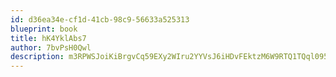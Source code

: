 ```yaml
---
id: d36ea34e-cf1d-41cb-98c9-56633a525313
blueprint: book
title: hK4YklAbs7
author: 7bvPsH0Qwl
description: m3RPWSJoiKiBrgvCq59EXy2WIru2YYVsJ6iHDvFEktzM6W9RTQ1TQql095enmTRtbNJRzUsN95QwMg7lk3gk1J93NKhE3axfDAhL
---
```

